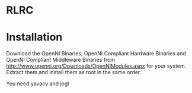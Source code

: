 RLRC
====


Installation
==

Download the OpenNI Binaries, OpenNI Compliant Hardware Binaries and OpenNI Compliant Middleware Binaries from http://www.openni.org/Downloads/OpenNIModules.aspx for your system.
Extract them and install them as root in the same order.

You need yavacv and jogl


